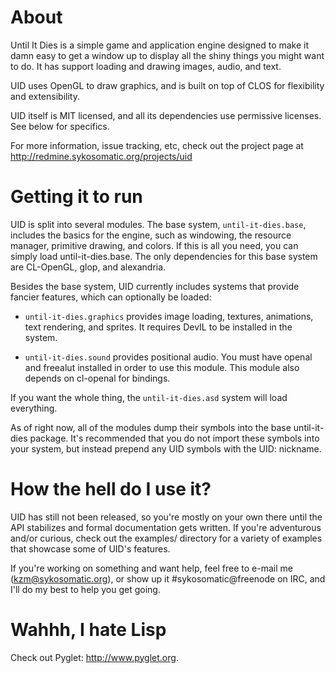 About
=====

Until It Dies is a simple game and application engine designed to make it damn easy to get a window
up to display all the shiny things you might want to do. It has support loading and drawing images,
audio, and text.

UID uses OpenGL to draw graphics, and is built on top of CLOS for flexibility and extensibility.

UID itself is MIT licensed, and all its dependencies use permissive licenses. See below for specifics.

For more information, issue tracking, etc, check out the project page at
<http://redmine.sykosomatic.org/projects/uid>

Getting it to run
=================

UID is split into several modules. The base system, `until-it-dies.base`, includes the basics for
the engine, such as windowing, the resource manager, primitive drawing, and colors. If this is all
you need, you can simply load until-it-dies.base. The only dependencies for this base system
are CL-OpenGL, glop, and alexandria.

Besides the base system, UID currently includes systems that provide fancier features, which can
optionally be loaded:

* `until-it-dies.graphics` provides image loading, textures, animations, text rendering, and
  sprites. It requires DevIL to be installed in the system.

* `until-it-dies.sound` provides positional audio. You must have openal and freealut installed in
  order to use this module. This module also depends on cl-openal for bindings.

If you want the whole thing, the `until-it-dies.asd` system will load everything.

As of right now, all of the modules dump their symbols into the base until-it-dies package. It's
recommended that you do not import these symbols into your system, but instead prepend any UID
symbols with the UID: nickname.

How the hell do I use it?
=========================

UID has still not been released, so you're mostly on your own there until the API stabilizes and
formal documentation gets written. If you're adventurous and/or curious, check out the examples/
directory for a variety of examples that showcase some of UID's features.

If you're working on something and want help, feel free to e-mail me (kzm@sykosomatic.org), or
show up it #sykosomatic@freenode on IRC, and I'll do my best to help you get going.

Wahhh, I hate Lisp
==================

Check out Pyglet: <http://www.pyglet.org>.
